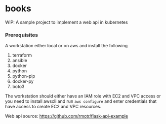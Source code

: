# books
WIP: A sample project to implement a web api in kubernetes


### Prerequisites

A workstation either local or on aws and install the following
1. terraform
2. ansible
3. docker
4. python
5. python-pip
6. docker-py
7. boto3

The workstation should either have an IAM role with EC2 and VPC access or you need to install awscli and run `aws configure` and enter credentials that have access to create EC2 and VPC resources.


Web api source: https://github.com/rmotr/flask-api-example
